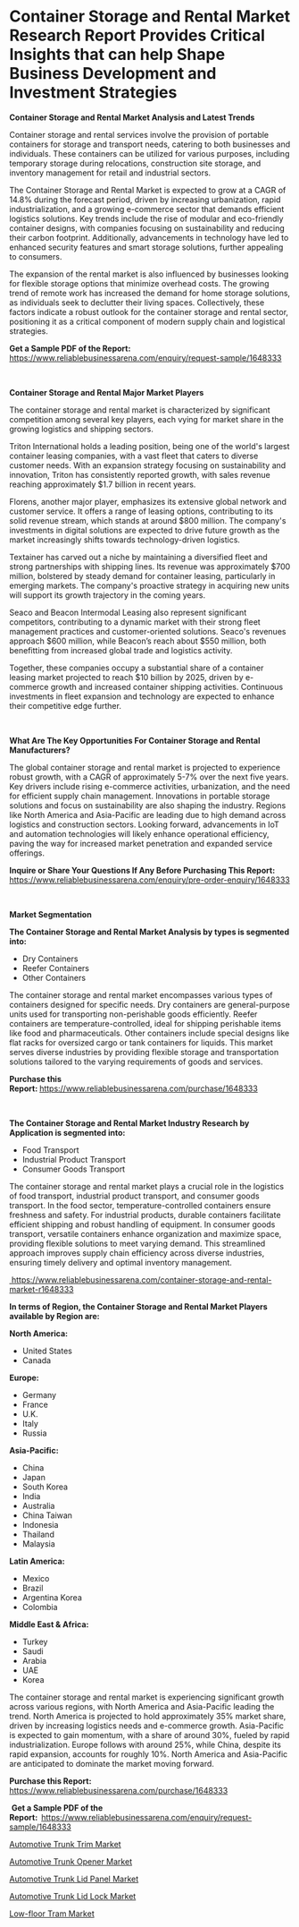 <p><h1>Container Storage and Rental Market Research Report Provides Critical Insights that can help Shape Business Development and Investment Strategies</h1></p><p><strong>Container Storage and Rental Market Analysis and Latest Trends</strong></p>
<p><p>Container storage and rental services involve the provision of portable containers for storage and transport needs, catering to both businesses and individuals. These containers can be utilized for various purposes, including temporary storage during relocations, construction site storage, and inventory management for retail and industrial sectors.</p><p>The Container Storage and Rental Market is expected to grow at a CAGR of 14.8% during the forecast period, driven by increasing urbanization, rapid industrialization, and a growing e-commerce sector that demands efficient logistics solutions. Key trends include the rise of modular and eco-friendly container designs, with companies focusing on sustainability and reducing their carbon footprint. Additionally, advancements in technology have led to enhanced security features and smart storage solutions, further appealing to consumers.</p><p>The expansion of the rental market is also influenced by businesses looking for flexible storage options that minimize overhead costs. The growing trend of remote work has increased the demand for home storage solutions, as individuals seek to declutter their living spaces. Collectively, these factors indicate a robust outlook for the container storage and rental sector, positioning it as a critical component of modern supply chain and logistical strategies.</p></p>
<p><strong>Get a Sample PDF of the Report:&nbsp;</strong> <a href="https://www.reliablebusinessarena.com/enquiry/request-sample/1648333?utm_campaign=1331&utm_medium=2&utm_source=Github&utm_content=ia&utm_term=14102024&utm_id=container-storage-and-rental">https://www.reliablebusinessarena.com/enquiry/request-sample/1648333</a></p>
<p>&nbsp;</p>
<p><strong>Container Storage and Rental Major Market Players</strong></p>
<p><p>The container storage and rental market is characterized by significant competition among several key players, each vying for market share in the growing logistics and shipping sectors. </p><p>Triton International holds a leading position, being one of the world's largest container leasing companies, with a vast fleet that caters to diverse customer needs. With an expansion strategy focusing on sustainability and innovation, Triton has consistently reported growth, with sales revenue reaching approximately $1.7 billion in recent years.</p><p>Florens, another major player, emphasizes its extensive global network and customer service. It offers a range of leasing options, contributing to its solid revenue stream, which stands at around $800 million. The company's investments in digital solutions are expected to drive future growth as the market increasingly shifts towards technology-driven logistics.</p><p>Textainer has carved out a niche by maintaining a diversified fleet and strong partnerships with shipping lines. Its revenue was approximately $700 million, bolstered by steady demand for container leasing, particularly in emerging markets. The company's proactive strategy in acquiring new units will support its growth trajectory in the coming years.</p><p>Seaco and Beacon Intermodal Leasing also represent significant competitors, contributing to a dynamic market with their strong fleet management practices and customer-oriented solutions. Seaco's revenues approach $600 million, while Beacon’s reach about $550 million, both benefitting from increased global trade and logistics activity.</p><p>Together, these companies occupy a substantial share of a container leasing market projected to reach $10 billion by 2025, driven by e-commerce growth and increased container shipping activities. Continuous investments in fleet expansion and technology are expected to enhance their competitive edge further.</p></p>
<p>&nbsp;</p>
<p><strong>What Are The Key Opportunities For Container Storage and Rental Manufacturers?</strong></p>
<p><p>The global container storage and rental market is projected to experience robust growth, with a CAGR of approximately 5-7% over the next five years. Key drivers include rising e-commerce activities, urbanization, and the need for efficient supply chain management. Innovations in portable storage solutions and focus on sustainability are also shaping the industry. Regions like North America and Asia-Pacific are leading due to high demand across logistics and construction sectors. Looking forward, advancements in IoT and automation technologies will likely enhance operational efficiency, paving the way for increased market penetration and expanded service offerings.</p></p>
<p><strong>Inquire or Share Your Questions If Any Before Purchasing This Report:</strong> <a href="https://www.reliablebusinessarena.com/enquiry/pre-order-enquiry/1648333?utm_campaign=1331&utm_medium=2&utm_source=Github&utm_content=ia&utm_term=14102024&utm_id=container-storage-and-rental">https://www.reliablebusinessarena.com/enquiry/pre-order-enquiry/1648333</a></p>
<p>&nbsp;</p>
<p><strong>Market Segmentation</strong></p>
<p><strong>The Container Storage and Rental Market Analysis by types is segmented into:</strong></p>
<p><ul><li>Dry Containers</li><li>Reefer Containers</li><li>Other Containers</li></ul></p>
<p><p>The container storage and rental market encompasses various types of containers designed for specific needs. Dry containers are general-purpose units used for transporting non-perishable goods efficiently. Reefer containers are temperature-controlled, ideal for shipping perishable items like food and pharmaceuticals. Other containers include special designs like flat racks for oversized cargo or tank containers for liquids. This market serves diverse industries by providing flexible storage and transportation solutions tailored to the varying requirements of goods and services.</p></p>
<p><strong>Purchase this Report:&nbsp;</strong><a href="https://www.reliablebusinessarena.com/purchase/1648333?utm_campaign=1331&utm_medium=2&utm_source=Github&utm_content=ia&utm_term=14102024&utm_id=container-storage-and-rental">https://www.reliablebusinessarena.com/purchase/1648333</a></p>
<p>&nbsp;</p>
<p><strong>The Container Storage and Rental Market Industry Research by Application is segmented into:</strong></p>
<p><ul><li>Food Transport</li><li>Industrial Product Transport</li><li>Consumer Goods Transport</li></ul></p>
<p><p>The container storage and rental market plays a crucial role in the logistics of food transport, industrial product transport, and consumer goods transport. In the food sector, temperature-controlled containers ensure freshness and safety. For industrial products, durable containers facilitate efficient shipping and robust handling of equipment. In consumer goods transport, versatile containers enhance organization and maximize space, providing flexible solutions to meet varying demand. This streamlined approach improves supply chain efficiency across diverse industries, ensuring timely delivery and optimal inventory management.</p></p>
<p><a href="https://www.reliablebusinessarena.com/container-storage-and-rental-market-r1648333?utm_campaign=1331&utm_medium=2&utm_source=Github&utm_content=ia&utm_term=14102024&utm_id=container-storage-and-rental">&nbsp;https://www.reliablebusinessarena.com/container-storage-and-rental-market-r1648333</a></p>
<p><strong>In terms of Region, the Container Storage and Rental Market Players available by Region are:</strong></p>
<p>
    <p> <strong> North America: </strong>
        <ul>
            <li>United States</li>
            <li>Canada</li>
        </ul>
        </p> 
    <p> <strong> Europe: </strong>
        <ul>
            <li>Germany</li>
            <li>France</li>
            <li>U.K.</li>
            <li>Italy</li>
            <li>Russia</li>
        </ul>
        </p> 
    <p> <strong> Asia-Pacific: </strong>
        <ul>
            <li>China</li>
            <li>Japan</li>
            <li>South Korea</li>
            <li>India</li>
            <li>Australia</li>
            <li>China Taiwan</li>
            <li>Indonesia</li>
            <li>Thailand</li>
            <li>Malaysia</li>
        </ul>
        </p> 
    <p> <strong> Latin America: </strong>
        <ul>
            <li>Mexico</li>
            <li>Brazil</li>
            <li>Argentina Korea</li>
            <li>Colombia</li>
        </ul>
        </p> 
    <p> <strong> Middle East & Africa: </strong>
        <ul>
            <li>Turkey</li>
            <li>Saudi</li>
            <li>Arabia</li>
            <li>UAE</li>
            <li>Korea</li>
        </ul>
    </p>
    </p>
<p><p>The container storage and rental market is experiencing significant growth across various regions, with North America and Asia-Pacific leading the trend. North America is projected to hold approximately 35% market share, driven by increasing logistics needs and e-commerce growth. Asia-Pacific is expected to gain momentum, with a share of around 30%, fueled by rapid industrialization. Europe follows with around 25%, while China, despite its rapid expansion, accounts for roughly 10%. North America and Asia-Pacific are anticipated to dominate the market moving forward.</p></p>
<p><strong>Purchase this Report: </strong><a href="https://www.reliablebusinessarena.com/purchase/1648333?utm_campaign=1331&utm_medium=2&utm_source=Github&utm_content=ia&utm_term=14102024&utm_id=container-storage-and-rental">https://www.reliablebusinessarena.com/purchase/1648333</a></p>
<p>&nbsp;<strong>Get a Sample PDF of the Report:&nbsp;&nbsp;</strong><a href="https://www.reliablebusinessarena.com/enquiry/request-sample/1648333?utm_campaign=1331&utm_medium=2&utm_source=Github&utm_content=ia&utm_term=14102024&utm_id=container-storage-and-rental">https://www.reliablebusinessarena.com/enquiry/request-sample/1648333</a></p>
<p><strong></strong></p>
<p><p><a href="https://www.linkedin.com/pulse/key-drivers-automotive-trunk-trim-market-trends-future-q4xec?trk=public_post_embed_feed-article-content&utm_campaign=1331&utm_medium=2&utm_source=Github&utm_content=ia&utm_term=14102024&utm_id=container-storage-and-rental">Automotive Trunk Trim Market</a></p><p><a href="https://www.linkedin.com/pulse/navigating-global-automotive-trunk-opener-market-landscape-apguc?trk=public_post_embed_feed-article-content&utm_campaign=1331&utm_medium=2&utm_source=Github&utm_content=ia&utm_term=14102024&utm_id=container-storage-and-rental">Automotive Trunk Opener Market</a></p><p><a href="https://www.linkedin.com/pulse/automotive-trunk-lid-panel-ecosystem-mapping-innovation-q0gbc?trk=public_post_embed_feed-article-content&utm_campaign=1331&utm_medium=2&utm_source=Github&utm_content=ia&utm_term=14102024&utm_id=container-storage-and-rental">Automotive Trunk Lid Panel Market</a></p><p><a href="https://www.linkedin.com/pulse/market-forecasting-change-global-automotive-trunk-lid-lock-nw5me?trk=public_post_embed_feed-article-content&utm_campaign=1331&utm_medium=2&utm_source=Github&utm_content=ia&utm_term=14102024&utm_id=container-storage-and-rental">Automotive Trunk Lid Lock Market</a></p><p><a href="https://github.com/sofayahoo2023/Market-Research-Report-List-6/blob/main/low-floor-tram-market.md?utm_campaign=1331&utm_medium=2&utm_source=Github&utm_content=ia&utm_term=14102024&utm_id=container-storage-and-rental">Low-floor Tram Market</a></p></p>